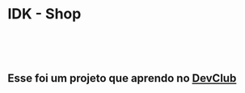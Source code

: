 <h1>IDK - Shop</h1>
</br>
</br>
</br>
<h2>Esse foi um projeto que aprendo no <a href="https://rodolfomori.com.br/devclub">DevClub</a></h2>
